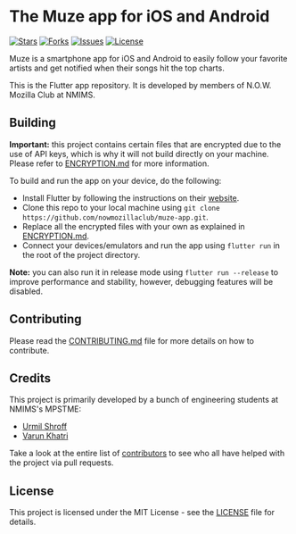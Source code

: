 <!-- <p align="center"><img height="100" width="100" src="./branding/icon.png" alt="Muze"/></p> -->

# The Muze app for iOS and Android

[![Stars](https://img.shields.io/github/stars/nowmozillaclub/muze-app.svg)](https://github.com/nowmozillaclub/muze-app/stargazers)
[![Forks](https://img.shields.io/github/forks/nowmozillaclub/muze-app.svg)](https://github.com/nowmozillaclub/muze-app/network/members)
[![Issues](https://img.shields.io/github/issues/nowmozillaclub/muze-app.svg)](https://github.com/nowmozillaclub/muze-app/issues)
[![License](https://img.shields.io/github/license/nowmozillaclub/muze-app.svg)](https://opensource.org/licenses/GPL-3.0)

Muze is a smartphone app for iOS and Android to easily follow your favorite artists and get notified when their songs hit the top charts.

This is the Flutter app repository. It is developed by members of N.O.W. Mozilla Club at NMIMS.

## Building

**Important:** this project contains certain files that are encrypted due to the use of API keys, which is why it will not build directly on your machine. Please refer to [ENCRYPTION.md](ENCRYPTION.md) for more information.

To build and run the app on your device, do the following:

-   Install Flutter by following the instructions on their [website](https://flutter.dev/docs/get-started/install/).
-   Clone this repo to your local machine using `git clone https://github.com/nowmozillaclub/muze-app.git`.
-   Replace all the encrypted files with your own as explained in [ENCRYPTION.md](ENCRYPTION.md).
-   Connect your devices/emulators and run the app using `flutter run` in the root of the project directory.

**Note:** you can also run it in release mode using `flutter run --release` to improve performance and stability, however, debugging features will be disabled.

## Contributing

Please read the [CONTRIBUTING.md](CONTRIBUTING.md) file for more details on how to contribute.

## Credits

This project is primarily developed by a bunch of engineering students at NMIMS's MPSTME:

-   [Urmil Shroff](https://github.com/urmilshroff)
-   [Varun Khatri](https://github.com/NecronizerFTW)

Take a look at the entire list of [contributors](https://github.com/nowmozillaclub/muze-app/graphs/contributors) to see who all have helped with the project via pull requests.

## License

This project is licensed under the MIT License - see the [LICENSE](LICENSE) file for details.
